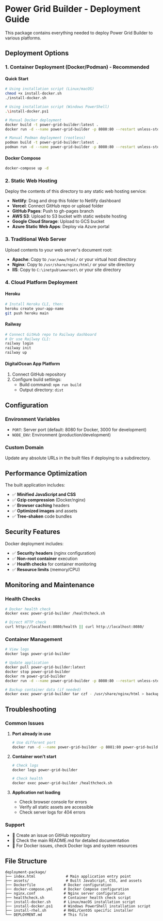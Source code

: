 # Power Grid Builder - Deployment Guide

This package contains everything needed to deploy Power Grid Builder to various platforms.

## Deployment Options

### 1. Container Deployment (Docker/Podman) - Recommended

#### Quick Start
```bash
# Using installation script (Linux/macOS)
chmod +x install-docker.sh
./install-docker.sh

# Using installation script (Windows PowerShell)
.\install-docker.ps1

# Manual Docker deployment
docker build -t power-grid-builder:latest .
docker run -d --name power-grid-builder -p 8080:80 --restart unless-stopped power-grid-builder:latest

# Manual Podman deployment (rootless)
podman build -t power-grid-builder:latest .
podman run -d --name power-grid-builder -p 8080:80 --restart unless-stopped power-grid-builder:latest
```

#### Docker Compose
```bash
docker-compose up -d
```

### 2. Static Web Hosting

Deploy the contents of this directory to any static web hosting service:

- **Netlify**: Drag and drop this folder to Netlify dashboard
- **Vercel**: Connect GitHub repo or upload folder
- **GitHub Pages**: Push to gh-pages branch
- **AWS S3**: Upload to S3 bucket with static website hosting
- **Google Cloud Storage**: Upload to GCS bucket
- **Azure Static Web Apps**: Deploy via Azure portal

### 3. Traditional Web Server

Upload contents to your web server's document root:

- **Apache**: Copy to `/var/www/html/` or your virtual host directory
- **Nginx**: Copy to `/usr/share/nginx/html/` or your site directory
- **IIS**: Copy to `C:\inetpub\wwwroot\` or your site directory

### 4. Cloud Platform Deployment

#### Heroku
```bash
# Install Heroku CLI, then:
heroku create your-app-name
git push heroku main
```

#### Railway
```bash
# Connect GitHub repo to Railway dashboard
# Or use Railway CLI:
railway login
railway init
railway up
```

#### DigitalOcean App Platform
1. Connect GitHub repository
2. Configure build settings:
   - Build command: `npm run build`
   - Output directory: `dist`

## Configuration

### Environment Variables
- `PORT`: Server port (default: 8080 for Docker, 3000 for development)
- `NODE_ENV`: Environment (production/development)

### Custom Domain
Update any absolute URLs in the built files if deploying to a subdirectory.

## Performance Optimization

The built application includes:
- ✅ **Minified JavaScript and CSS**
- ✅ **Gzip compression** (Docker/nginx)
- ✅ **Browser caching** headers
- ✅ **Optimized images** and assets
- ✅ **Tree-shaken** code bundles

## Security Features

Docker deployment includes:
- ✅ **Security headers** (nginx configuration)
- ✅ **Non-root container** execution
- ✅ **Health checks** for container monitoring
- ✅ **Resource limits** (memory/CPU)

## Monitoring and Maintenance

### Health Checks
```bash
# Docker health check
docker exec power-grid-builder /healthcheck.sh

# Direct HTTP check
curl http://localhost:8080/health || curl http://localhost:8080/
```

### Container Management
```bash
# View logs
docker logs power-grid-builder

# Update application
docker pull power-grid-builder:latest
docker stop power-grid-builder
docker rm power-grid-builder
docker run -d --name power-grid-builder -p 8080:80 --restart unless-stopped power-grid-builder:latest

# Backup container data (if needed)
docker exec power-grid-builder tar czf - /usr/share/nginx/html > backup.tar.gz
```

## Troubleshooting

### Common Issues

1. **Port already in use**
   ```bash
   # Use different port
   docker run -d --name power-grid-builder -p 8081:80 power-grid-builder:latest
   ```

2. **Container won't start**
   ```bash
   # Check logs
   docker logs power-grid-builder
   
   # Check health
   docker exec power-grid-builder /healthcheck.sh
   ```

3. **Application not loading**
   - Check browser console for errors
   - Verify all static assets are accessible
   - Check server logs for 404 errors

### Support
- 📧 Create an issue on GitHub repository
- 📖 Check the main README.md for detailed documentation
- 🐳 For Docker issues, check Docker logs and system resources

## File Structure

```
deployment-package/
├── index.html              # Main application entry point
├── assets/                 # Built JavaScript, CSS, and assets
├── Dockerfile             # Docker configuration
├── docker-compose.yml     # Docker Compose configuration
├── nginx.conf             # Nginx server configuration
├── healthcheck.sh         # Container health check script
├── install-docker.sh      # Linux/macOS installation script
├── install-docker.ps1     # Windows PowerShell installation script
├── install-rhel.sh        # RHEL/CentOS specific installer
└── DEPLOYMENT.md          # This file
```
